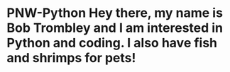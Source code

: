 # PNW-Python Hey there, my name is Bob Trombley and I am interested in Python and coding.  I also have fish and shrimps for pets!
